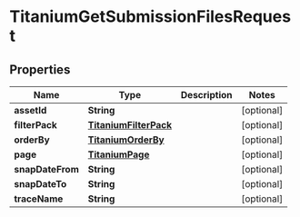 

# TitaniumGetSubmissionFilesRequest


## Properties

| Name | Type | Description | Notes |
|------------ | ------------- | ------------- | -------------|
|**assetId** | **String** |  |  [optional] |
|**filterPack** | [**TitaniumFilterPack**](TitaniumFilterPack.md) |  |  [optional] |
|**orderBy** | [**TitaniumOrderBy**](TitaniumOrderBy.md) |  |  [optional] |
|**page** | [**TitaniumPage**](TitaniumPage.md) |  |  [optional] |
|**snapDateFrom** | **String** |  |  [optional] |
|**snapDateTo** | **String** |  |  [optional] |
|**traceName** | **String** |  |  [optional] |



